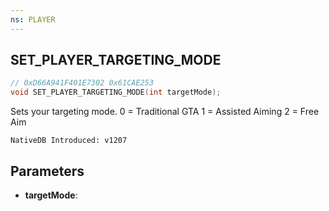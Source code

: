 ```yaml
---
ns: PLAYER
---
```

## SET_PLAYER_TARGETING_MODE

```c
// 0xD66A941F401E7302 0x61CAE253
void SET_PLAYER_TARGETING_MODE(int targetMode);
```

Sets your targeting mode.
0 = Traditional GTA
1 = Assisted Aiming
2 = Free Aim

```
NativeDB Introduced: v1207
```

## Parameters
* **targetMode**:
